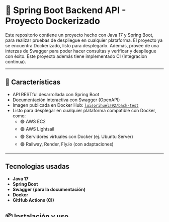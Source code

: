 # 🐳 Spring Boot Backend API - Proyecto Dockerizado
Este repositorio contiene un proyecto hecho con Java 17 y Spring Boot, para realizar pruebas de despliegue en cualquier plataforma. El proyecto ya se encuentra Dockerizado, listo para desplegarlo.
Además, provee de una interzas de Swagger para poder hacer consultas y verificar y despliegue con éxito.
Este proyecto además tiene implementado CI (Integracion continua).

---

## 🚀 Características

- API RESTful desarrollada con Spring Boot
- Documentación interactiva con Swagger (OpenAPI)
- Imagen publicada en Docker Hub: [`luisorihuela92/back-test`](https://hub.docker.com/r/luisorihuela92/back-test)
- Listo para desplegar en cualquier plataforma compatible con Docker, como:
  - 🟢 AWS EC2
  - 🟢 AWS Lightsail
  - 🟢 Servidores virtuales con Docker (ej. Ubuntu Server)
  - 🟢 Railway, Render, Fly.io (con adaptaciones)

---

## Tecnologias usadas
- **Java 17**
- **Spring Boot**
- **Swagger (para la documentación)**
- **Docker**
- **GitHub Actions (CI)**

## 📦 Instalación y uso

### 🔹 Opción 1: Usando Docker

1. Asegúrate de tener Docker instalado en tu máquina o servidor virtual.
2. Ejecuta el siguiente comando para descargar y correr el contenedor:

```bash
docker run -p 8080:8080 luisorihuela92/back-test
```
3. Ingresamos a la siguiente url:
```bash
http://localhost:8080/swagger-ui.html
